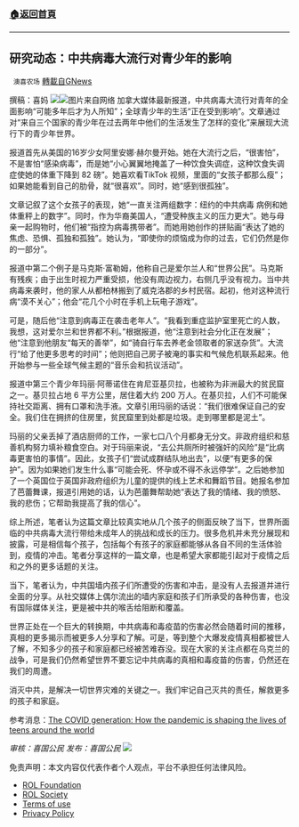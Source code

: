 ###  [:house:返回首頁](https://github.com/ourhimalayas/txt)
---


## 研究动态：中共病毒大流行对青少年的影响
` 澳喜农场` [轉載自GNews](https://gnews.org/zh-hans/2221378/)

撰稿：喜妈
![](https://assets.gnews.org/wp-content/uploads/2022/03/image-2608.png)![](https://assets.gnews.org/wp-content/uploads/2022/03/image-2779.png)图片来自网络
加拿大媒体最新报道，中共病毒大流行对青年的全面影响“可能多年后才为人所知”；全球青少年的生活“正在受到影响”。文章通过对“来自三个国家的青少年在过去两年中他们的生活发生了怎样的变化”来展现大流行下的青少年世界。

报道首先从美国的16岁少女阿里安娜·赫尔曼开始。她在大流行之后，“很害怕”，不是害怕“感染病毒”，而是她“小心翼翼地掩盖了一种饮食失调症，这种饮食失调症使她的体重下降到 82 磅”。她喜欢看TikTok 视频，里面的“女孩子都那么瘦”；如果她能看到自己的肋骨，就“很喜欢”。同时，她“感到很孤独”。

文章记叙了这个女孩子的表现，她“一直关注两组数字：纽约的中共病毒 病例和她体重秤上的数字”。同时，作为华裔美国人，“遭受种族主义的压力更大”。她与母亲一起购物时，他们被“指控为病毒携带者”。而她用她创作的拼贴画“表达了她的焦虑、恐惧、孤独和孤独”。她认为，“即使你的烦恼成为你的过去，它们仍然是你的一部分”。

报道中第二个例子是马克斯·富勒姆，他称自己是爱尔兰人和“世界公民”。马克斯有残疾；由于出生时视力严重受损，他没有周边视力，右侧几乎没有视力。当中共病毒来袭时，他的家人从都柏林搬到了威克洛郡的乡村民宿。起初，他对这种流行病“漠不关心”；他会“花几个小时在手机上玩电子游戏”。

可是，随后他“注意到病毒正在袭击老年人”。“我看到重症监护室里死亡的人数，我想，这对爱尔兰和世界都不利。”根据报道，他“注意到社会分化正在发展”；他“注意到他朋友“每天的善举”，如“骑自行车去养老金领取者的家送杂货”。大流行“给了他更多思考的时间”；他则把自己房子被淹的事实和气候危机联系起来。他开始参与一些全球气候主题的“音乐会和抗议活动”。

报道中第三个青少年玛丽·阿蒂诺住在肯尼亚基贝拉，也被称为非洲最大的贫民窟之一。基贝拉占地 6 平方公里，居住着大约 200 万人。在基贝拉，人们不可能保持社交距离、拥有口罩和洗手液。文章引用玛丽的话说：“我们很难保证自己的安全。我们住在拥挤的住房里，贫民窟里到处都是垃圾。走到哪里都是泥土”。

玛丽的父亲丢掉了酒店厨师的工作，一家七口八个月都身无分文。非政府组织和慈善机构努力填补粮食空白。对于玛丽来说，“去公共厕所时被强奸的风险”是“比病毒更害怕的事情”。因此，女孩子们“尝试成群结队地出去”，以便“有更多的保护”。因为如果她们发生什么事“可能会死、怀孕或不得不永远停学”。之后她参加了一个英国位于英国非政府组织为儿童的提供的线上艺术和舞蹈节目。她报名参加了芭蕾舞课，报道引用她的话，认为芭蕾舞帮助她“表达了我的情绪、我的愤怒、我的悲伤；它帮助我提高了我的信心”。

综上所述，笔者认为这篇文章比较真实地从几个孩子的侧面反映了当下，世界所面临的中共病毒大流行带给未成年人的挑战和成长的压力。很多危机并未充分展现和披露，可是相信每个孩子，包括每个有孩子的家庭都能够从各自不同的生活体验到，疫情的冲击。笔者分享这样的一篇文章，也是希望大家都能引起对于疫情之后和之外的更多话题的关注。

当下，笔者认为，中共国墙内孩子们所遭受的伤害和冲击，是没有人去报道并进行全面的分享。从社交媒体上偶尔流出的墙内家庭和孩子们所承受的各种伤害，也没有国际媒体关注，更是被中共的喉舌给阻断和覆盖。

世界正处在一个巨大的转换期，中共病毒和毒疫苗的伤害必然会随着时间的推移，真相的更多揭示而被更多人分享和了解。可是，等到整个大爆发疫情真相都被世人了解，不知多少的孩子和家庭都已经被苦难吞没。现在大家的关注点都在乌克兰的战争，可是我们仍然希望世界不要忘记中共病毒的真相和毒疫苗的伤害，仍然还在我们的周遭。

消灭中共，是解决一切世界灾难的关键之一。我们牢记自己灭共的责任，解救更多的孩子和家庭。

参考消息：[The COVID generation: How the pandemic is shaping the lives of teens around the world](https://www.cbc.ca/radio/ideas/covid-19-generation-teens-world-pandemic-1.6392339)

*审核：喜国公民*
*发布：喜国公民*
![](https://assets.gnews.org/wp-content/uploads/2022/03/澳喜图标2-1-1.jpg)
 

免责声明：本文内容仅代表作者个人观点，平台不承担任何法律风险。

- [ROL Foundation](https://rolfoundation.org/)
- [ROL Society](https://rolsociety.org/)
- [Terms of use](https://gnews.org/terms-of-use-3/)
- [Privacy Policy](https://gnews.org/privacy-policy/)
